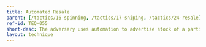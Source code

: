 ```yaml
---
title: Automated Resale
parent: [/tactics/16-spinning, /tactics/17-sniping, /tactics/24-resale]
ref-id: TEQ-055
short-desc: The adversary uses automation to advertise stock of a particular item on a third party website either before, at the time of, or after purchasing the desired item from the target site. In some cases, the purchase will be completed only after a confirmed resale of the item at an acceptable level of profit for the adversary.
layout: technique
---
```

